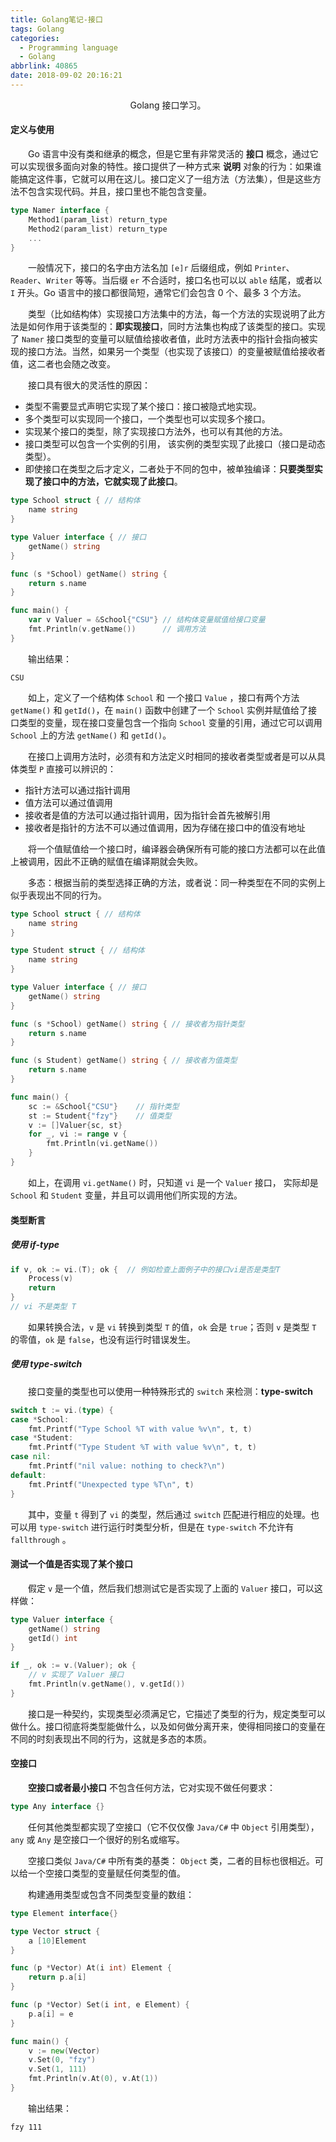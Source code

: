 ```yaml
---
title: Golang笔记-接口
tags: Golang
categories:
  - Programming language
  - Golang
abbrlink: 40865
date: 2018-09-02 20:16:21
---
```


<center>Golang 接口学习。</center>

<!--more-->

#### 定义与使用

　　Go 语言中没有类和继承的概念，但是它里有非常灵活的 **接口** 概念，通过它可以实现很多面向对象的特性。接口提供了一种方式来 **说明** 对象的行为：如果谁能搞定这件事，它就可以用在这儿。接口定义了一组方法（方法集），但是这些方法不包含实现代码。并且，接口里也不能包含变量。

```go
type Namer interface {
    Method1(param_list) return_type
    Method2(param_list) return_type
    ...
}
```

　　一般情况下，接口的名字由方法名加 `[e]r` 后缀组成，例如 `Printer`、`Reader`、`Writer` 等等。当后缀 `er` 不合适时，接口名也可以以 `able` 结尾，或者以 `I` 开头。Go 语言中的接口都很简短，通常它们会包含 0 个、最多 3 个方法。

　　类型（比如结构体）实现接口方法集中的方法，每一个方法的实现说明了此方法是如何作用于该类型的：**即实现接口**，同时方法集也构成了该类型的接口。实现了 `Namer` 接口类型的变量可以赋值给接收者值，此时方法表中的指针会指向被实现的接口方法。当然，如果另一个类型（也实现了该接口）的变量被赋值给接收者值，这二者也会随之改变。

　　接口具有很大的灵活性的原因：

- 类型不需要显式声明它实现了某个接口：接口被隐式地实现。
- 多个类型可以实现同一个接口，一个类型也可以实现多个接口。
- 实现某个接口的类型，除了实现接口方法外，也可以有其他的方法。
- 接口类型可以包含一个实例的引用， 该实例的类型实现了此接口（接口是动态类型）。
- 即使接口在类型之后才定义，二者处于不同的包中，被单独编译：**只要类型实现了接口中的方法，它就实现了此接口**。

```go
type School struct { // 结构体
	name string
}

type Valuer interface { // 接口
	getName() string
}

func (s *School) getName() string {
	return s.name
}

func main() {
	var v Valuer = &School{"CSU"} // 结构体变量赋值给接口变量
	fmt.Println(v.getName())      // 调用方法
}
```

　　输出结果：

```
CSU
```

　　如上，定义了一个结构体 `School` 和 一个接口 `Value` ，接口有两个方法 `getName()` 和 `getId()`，在 `main()` 函数中创建了一个 `School` 实例并赋值给了接口类型的变量，现在接口变量包含一个指向 `School` 变量的引用，通过它可以调用 `School` 上的方法 `getName()` 和 `getId()`。

　　在接口上调用方法时，必须有和方法定义时相同的接收者类型或者是可以从具体类型 `P` 直接可以辨识的：

- 指针方法可以通过指针调用
- 值方法可以通过值调用
- 接收者是值的方法可以通过指针调用，因为指针会首先被解引用
- 接收者是指针的方法不可以通过值调用，因为存储在接口中的值没有地址

　　将一个值赋值给一个接口时，编译器会确保所有可能的接口方法都可以在此值上被调用，因此不正确的赋值在编译期就会失败。

　　多态：根据当前的类型选择正确的方法，或者说：同一种类型在不同的实例上似乎表现出不同的行为。

```go
type School struct { // 结构体
	name string
}

type Student struct { // 结构体
	name string
}

type Valuer interface { // 接口
	getName() string
}

func (s *School) getName() string { // 接收者为指针类型
	return s.name
}

func (s Student) getName() string { // 接收者为值类型
	return s.name
}

func main() {
	sc := &School{"CSU"}	// 指针类型
	st := Student{"fzy"}	// 值类型
	v := []Valuer{sc, st}
	for _, vi := range v {
		fmt.Println(vi.getName())
	}
}
```

　　如上，在调用 `vi.getName()` 时，只知道 `vi` 是一个 `Valuer` 接口， 实际却是 `School` 和 `Student` 变量，并且可以调用他们所实现的方法。

#### 类型断言

##### 使用 if-type

```go
if v, ok := vi.(T); ok {  // 例如检查上面例子中的接口vi是否是类型T
    Process(v)
    return
}
// vi 不是类型 T
```

　　如果转换合法，`v` 是 `vi` 转换到类型 `T` 的值，`ok` 会是 `true`；否则 `v` 是类型 `T` 的零值，`ok` 是 `false`，也没有运行时错误发生。

##### 使用 type-switch

　　接口变量的类型也可以使用一种特殊形式的 `switch` 来检测：**type-switch**

```go
switch t := vi.(type) {
case *School:
	fmt.Printf("Type School %T with value %v\n", t, t)
case *Student:
	fmt.Printf("Type Student %T with value %v\n", t, t)
case nil:
	fmt.Printf("nil value: nothing to check?\n")
default:
	fmt.Printf("Unexpected type %T\n", t)
}
```

　　其中，变量 `t` 得到了 `vi` 的类型，然后通过 `switch` 匹配进行相应的处理。也可以用 `type-switch` 进行运行时类型分析，但是在 `type-switch` 不允许有 `fallthrough` 。

#### 测试一个值是否实现了某个接口

　　假定 `v` 是一个值，然后我们想测试它是否实现了上面的 `Valuer` 接口，可以这样做：

```GO
type Valuer interface {
    getName() string
	getId() int
}

if _, ok := v.(Valuer); ok {
    // v 实现了 Valuer 接口
    fmt.Println(v.getName(), v.getId())
}
```

　　接口是一种契约，实现类型必须满足它，它描述了类型的行为，规定类型可以做什么。接口彻底将类型能做什么，以及如何做分离开来，使得相同接口的变量在不同的时刻表现出不同的行为，这就是多态的本质。

#### 空接口

　　**空接口或者最小接口** 不包含任何方法，它对实现不做任何要求：

```go
type Any interface {}
```

　　任何其他类型都实现了空接口（它不仅仅像 `Java/C#` 中 `Object` 引用类型），`any` 或 `Any` 是空接口一个很好的别名或缩写。

　　空接口类似 `Java/C#` 中所有类的基类： `Object` 类，二者的目标也很相近。可以给一个空接口类型的变量赋任何类型的值。

　　构建通用类型或包含不同类型变量的数组：

```go
type Element interface{}

type Vector struct {
	a [10]Element
}

func (p *Vector) At(i int) Element {
	return p.a[i]
}

func (p *Vector) Set(i int, e Element) {
	p.a[i] = e
}

func main() {
	v := new(Vector)
	v.Set(0, "fzy")
	v.Set(1, 111)
	fmt.Println(v.At(0), v.At(1))
}
```

　　输出结果：

```
fzy 111
```